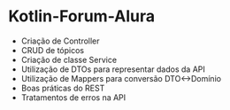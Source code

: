 # Kotlin-Forum-Alura

- Criação de Controller
- CRUD de tópicos
- Criação de classe Service
- Utilização de DTOs para representar dados da API
- Utilização de Mappers para conversão DTO<->Domínio
- Boas práticas do REST
- Tratamentos de erros na API
